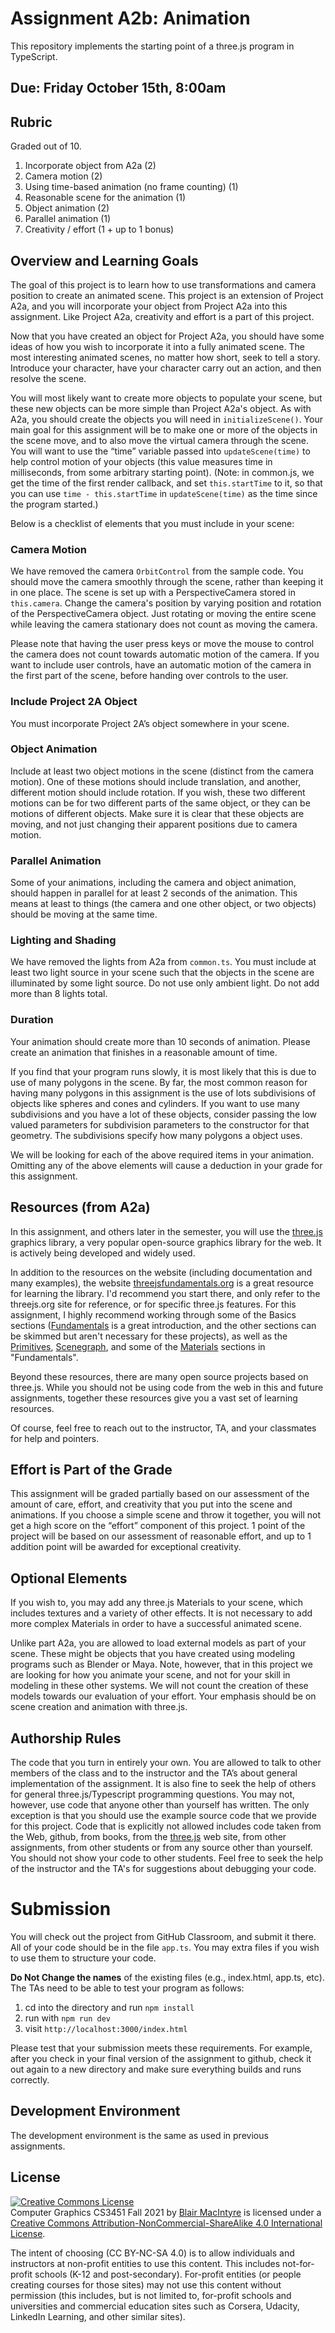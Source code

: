 # Assignment A2b: Animation

This repository implements the starting point of a three.js program in TypeScript.

## Due: Friday October 15th, 8:00am

## Rubric

Graded out of 10.

1. Incorporate object from A2a  (2)
2. Camera motion (2)
3. Using time-based animation (no frame counting) (1)
4. Reasonable scene for the animation (1)
5. Object animation (2)
6. Parallel animation (1)
7. Creativity / effort (1 + up to 1 bonus)

## Overview and Learning Goals

The goal of this project is to learn how to use transformations and camera position to create an animated scene. This project is an extension of Project A2a, and you will incorporate your object from Project A2a into this assignment. Like Project A2a, creativity and effort is a part of this project.

Now that you have created an object for Project A2a, you should have some ideas of how you wish to incorporate it into a fully animated scene. The most interesting animated scenes, no matter how short, seek to tell a story. Introduce your character, have your character carry out an action, and then resolve the scene.

You will most likely want to create more objects to populate your scene, but these new objects can be more simple than Project A2a's object. As with A2a, you should create the objects you will need in `initializeScene()`. Your main goal for this assignment will be to make one or more of the objects in the scene move, and to also move the virtual camera through the scene. You will want to use the “time” variable passed into `updateScene(time)` to help control motion of your objects (this value measures time in milliseconds, from some arbitrary starting point).  (Note: in common.js, we get the time of the first render callback, and set `this.startTime` to it, so that you can use `time - this.startTime` in `updateScene(time)` as the time since the program started.)

Below is a checklist of elements that you must include in your scene:

### Camera Motion

We have removed the camera `OrbitControl` from the sample code. You should move the camera smoothly through the scene, rather than keeping it in one place. The scene is set up with a PerspectiveCamera stored in `this.camera`. Change the camera's position by varying position and rotation of the PerspectiveCamera object.  Just rotating or moving the entire scene while leaving the camera stationary does not count as moving the camera.

Please note that having the user press keys or move the mouse to control the camera does not count towards automatic motion of the camera. If you want to include user controls, have an automatic motion of the camera in the first part of the scene, before handing over controls to the user.

### Include Project 2A Object

You must incorporate Project 2A’s object somewhere in your scene.

### Object Animation

Include at least two object motions in the scene (distinct from the camera motion). One of these motions should include translation, and another, different motion should include rotation. If you wish, these two different motions can be for two different parts of the same object, or they can be motions of different objects. Make sure it is clear that these objects are moving, and not just changing their apparent positions due to camera motion.

### Parallel Animation

Some of your animations, including the camera and object animation, should happen in parallel for at least 2 seconds of the animation.  This means at least to things (the camera and one other object, or two objects) should be moving at the same time.

### Lighting and Shading

We have removed the lights from A2a from `common.ts`.  You must include at least two light source in your scene such that the objects in the scene are illuminated by some light source. Do not use only ambient light.  Do not add more than 8 lights total.

### Duration

Your animation should create more than 10 seconds of animation. Please create an animation that finishes in a reasonable amount of time.

If you find that your program runs slowly, it is most likely that this is due to use of many polygons in the scene. By far, the most common reason for having many polygons in this assignment is the use of lots subdivisions of objects like spheres and cones and cylinders. If you want to use many subdivisions and you have a lot of these objects, consider passing the low valued parameters for subdivision parameters to the constructor for that geometry.  The subdivisions specify how many polygons a object uses.

We will be looking for each of the above required items in your animation. Omitting any of the above elements will cause a deduction in your grade for this assignment.

## Resources (from A2a)

In this assignment, and others later in the semester, you will use the [three.js](https://threejs.org) graphics library, a very popular open-source graphics library for the web.  It is actively being developed and widely used.  

In addition to the resources on the website (including documentation and many examples), the website [threejsfundamentals.org](https://threejsfundamentals.org/) is a great resource for learning the library. I'd recommend you start there, and only refer to the threejs.org site for reference, or for specific three.js features. For this assignment, I highly recommend working through some of the Basics sections ([Fundamentals](https://threejsfundamentals.org/threejs/lessons/threejs-fundamentals.html) is a great introduction, and the other sections can be skimmed but aren't necessary for these projects), as well as the [Primitives](https://threejsfundamentals.org/threejs/lessons/threejs-primitives.html), [Scenegraph](https://threejsfundamentals.org/threejs/lessons/threejs-scenegraph.html), and some of the [Materials](https://threejsfundamentals.org/threejs/lessons/threejs-materials.html) sections in "Fundamentals".

Beyond these resources, there are many open source projects based on three.js.  While you should not be using code from the web in this and future assignments, together these resources give you a vast set of learning resources.

Of course, feel free to reach out to the instructor, TA, and your classmates for help and pointers.

## Effort is Part of the Grade

This assignment will be graded partially based on our assessment of the amount of care, effort, and creativity that you put into the scene and animations. If you choose a simple scene and throw it together, you will not get a high score on the “effort” component of this project.  1 point of the project will be based on our assessment of reasonable effort, and up to 1 addition point will be awarded for exceptional creativity.

## Optional Elements

If you wish to, you may add any three.js Materials to your scene, which includes textures and a variety of other effects. It is not necessary to add more complex Materials in order to have a successful animated scene.

Unlike part A2a, you are allowed to load external models as part of your scene. These might be objects that you have created using modeling programs such as Blender or Maya.  Note, however, that in this project we are looking for how you animate your scene, and not for your skill in modeling in these other systems. We will not count the creation of these models towards our evaluation of your effort.  Your emphasis should be on scene creation and animation with three.js.

## Authorship Rules

The code that you turn in entirely your own. You are allowed to talk to other members of the class and to the instructor and the TA’s about general implementation of the assignment. It is also fine to seek the help of others for general three.js/Typescript programming questions. You may not, however, use code that anyone other than yourself has written. The only exception is that you should use the example source code that we provide for this project. Code that is explicitly not allowed includes code taken from the Web, github, from books, from the [three.js](https://threejs.org) web site, from other assignments, from other students or from any source other than yourself. You should not show your code to other students. Feel free to seek the help of the instructor and the TA's for suggestions about debugging your code.

# Submission

You will check out the project from GitHub Classroom, and submit it there.  All of your code should be in the file `app.ts`. You may extra files if you wish to use them to structure your code.

**Do Not Change the names** of the existing files (e.g., index.html, app.ts, etc).  The TAs need to be able to test your program as follows:

1. cd into the directory and run ```npm install```
2. run with ```npm run dev```
3. visit ```http://localhost:3000/index.html```

Please test that your submission meets these requirements. For example, after you check in your final version of the assignment to github, check it out again to a new directory and make sure everything builds and runs correctly.
 
## Development Environment

The development environment is the same as used in previous assignments.

## License

<a rel="license" href="http://creativecommons.org/licenses/by-nc-sa/4.0/"><img alt="Creative Commons License" style="border-width:0" src="https://i.creativecommons.org/l/by-nc-sa/4.0/88x31.png" /></a><br /><span xmlns:dct="http://purl.org/dc/terms/" property="dct:title">Computer Graphics CS3451 Fall 2021</span> by <a xmlns:cc="http://creativecommons.org/ns#" href="https://github.blairmacintyre.me" property="cc:attributionName" rel="cc:attributionURL">Blair MacIntyre</a> is licensed under a <a rel="license" href="http://creativecommons.org/licenses/by-nc-sa/4.0/">Creative Commons Attribution-NonCommercial-ShareAlike 4.0 International License</a>.

The intent of choosing (CC BY-NC-SA 4.0) is to allow individuals and instructors at non-profit entities to use this content.  This includes not-for-profit schools (K-12 and post-secondary). For-profit entities (or people creating courses for those sites) may not use this content without permission (this includes, but is not limited to, for-profit schools and universities and commercial education sites such as Corsera, Udacity, LinkedIn Learning, and other similar sites).
